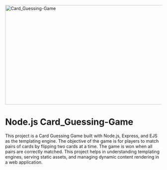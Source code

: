 <img src="https://socialify.git.ci/Luyanda078/Card_Guessing-Game/image?language=1&owner=1&name=1&stargazers=1&theme=Light" alt="Card_Guessing-Game" width="640" height="320" />
<h1>Node.js Card_Guessing-Game</h1>
<p>This project is a Card Guessing Game built with Node.js, Express, and EJS as the templating engine. The objective of the game is for players to match pairs of cards by flipping two cards at a time. The game is won when all pairs are correctly matched. This project helps in understanding templating engines, serving static assets, and managing dynamic content rendering in a web application.</p>

